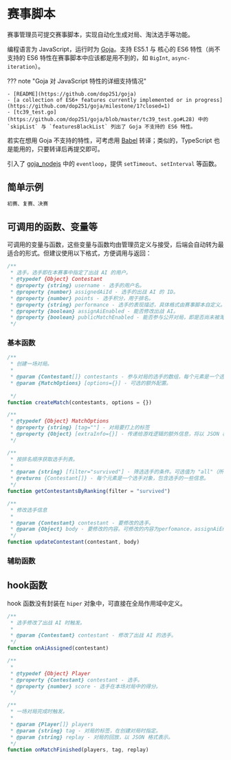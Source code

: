 # 赛事脚本

赛事管理员可提交赛事脚本，实现自动化生成对局、淘汰选手等功能。

编程语言为 JavaScript，运行时为 [Goja](https://github.com/dop251/goja)。支持 ES5.1 与 核心的 ES6 特性（尚不支持的 ES6 特性在赛事脚本中应该都是用不到的，如 `BigInt`, `async-iteration`）。

??? note "Goja 对 JavaScript 特性的详细支持情况"

    - [README](https://github.com/dop251/goja)
    - [a collection of ES6+ features currently implemented or in progress](https://github.com/dop251/goja/milestone/1?closed=1)
    - [tc39_test.go](https://github.com/dop251/goja/blob/master/tc39_test.go#L28) 中的 `skipList` 与 `featuresBlackList` 列出了 Goja 不支持的 ES6 特性。

若实在想用 Goja 不支持的特性，可考虑用 [Babel](https://babeljs.io/) 转译；类似的，TypeScript 也是能用的，只要转译后再提交即可。

引入了 [goja_nodejs](https://github.com/dop251/goja_nodejs) 中的 `eventloop`，提供 `setTimeout`、`setInterval` 等函数。

## 简单示例

```js
初赛、复赛、决赛
```

## 可调用的函数、变量等

可调用的变量与函数，这些变量与函数均由管理员定义与接受，后端会自动转为最适合的形式。但建议使用以下格式，方便调用与返回：

```js
/**
 * 选手。选手即在本赛事中指定了出战 AI 的用户。
 * @typedef {Object} Contestant
 * @property {string} username - 选手的用户名。
 * @property {number} assignedAiId - 选手的出战 AI 的 ID。
 * @property {number} points - 选手积分，用于排名。
 * @property {string} performance - 选手的表现描述，具体格式由赛事脚本自定义。可在排行榜中展示。
 * @property {boolean} assignAiEnabled - 能否修改出战 AI。
 * @property {boolean} publicMatchEnabled - 能否参与公开对局，即是否尚未被淘汰。
 */
```

### 基本函数

```js
/**
 * 创建一场对局。
 *
 * @param {Contestant[]} contestants - 参与对局的选手的数组，每个元素是一个选手对象。参与对局的 AI 将是他们此时的出战 AI，在 创建对局 与 对局开始 之间修改出战 AI 不会影响对局。
 * @param {MatchOptions} [options={}] - 可选的额外配置。
 
 */
function createMatch(contestants, options = {})

/**
 * @typedef {Object} MatchOptions
 * @property {string} [tag=""] - 对局要打上的标签
 * @property {Object} [extraInfo={}] - 传递给游戏逻辑的额外信息，将以 JSON 格式表示。
 */
```

```js
/**
 * 按排名顺序获取选手列表。
 *
 * @param {string} [filter="survived"] - 筛选选手的条件。可选值为 "all"（所有选手）、"eliminated"（已淘汰选手）、"survived"（未淘汰选手）。 已淘汰选手 即 `publicMatchEnabled` 为 `false` 的选手。
 * @returns {Contestant[]} - 每个元素是一个选手对象，包含选手的一些信息。
 */
function getContestantsByRanking(filter = "survived")
```

```js
/**
 * 修改选手信息
 * 
 * @param {Contestant} contestant - 要修改的选手。
 * @param {Object} body - 要修改的内容。可修改的内容为perfomance，assignAiEnabled，publicMatchEnabled，points。
 */
function updateContestant(contestant, body)
```

### 辅助函数

## hook函数

hook 函数没有封装在 `hiper` 对象中，可直接在全局作用域中定义。

```js
/**
 * 选手修改了出战 AI 时触发。
 * 
 * @param {Contestant} contestant - 修改了出战 AI 的选手。
 */
function onAiAssigned(contestant)
```

```js
/**
 * 
 * @typedef {Object} Player
 * @property {Contestant} contestant - 选手。
 * @property {number} score - 选手在本场对局中的得分。
 */

/**
 * 一场对局完成时触发。
 * 
 * @param {Player[]} players
 * @param {string} tag - 对局的标签，在创建对局时指定。
 * @param {string} replay - 对局的回放，以 JSON 格式表示。
 */
function onMatchFinished(players, tag, replay)
```
